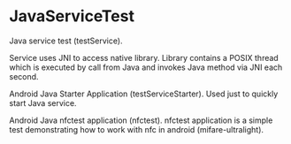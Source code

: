 JavaServiceTest
===============

Java service test (testService).

Service uses JNI to access native library. 
Library contains a POSIX thread which is 
executed by call from Java and invokes 
Java method via JNI each second.

Android Java Starter Application (testServiceStarter).
Used just to quickly start Java service.

Android Java nfctest application (nfctest).
nfctest application is a simple test demonstrating
how to work with nfc in android (mifare-ultralight).
